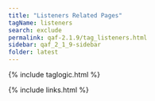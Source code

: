 ```yaml
---
title: "Listeners Related Pages"
tagName: listeners
search: exclude
permalink: qaf-2.1.9/tag_listeners.html
sidebar: qaf_2_1_9-sidebar
folder: latest
---
```

{% include taglogic.html %}

{% include links.html %}
